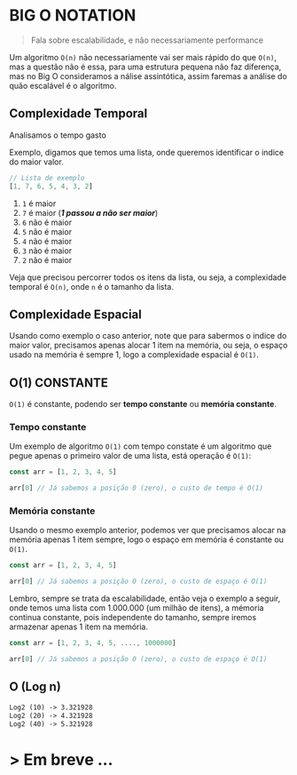 # BIG O NOTATION
> Fala sobre escalabilidade, e não necessariamente performance

Um algoritmo `O(n)` não necessariamente vai ser mais rápido do que `O(n)`, mas a questão não é essa, para uma estrutura pequena não faz diferença, mas no Big O consideramos a  nálise assintótica, assim faremas a análise
do quão escalável é o algoritmo.

## Complexidade Temporal

Analisamos o tempo gasto

Exemplo, digamos que temos uma lista, onde queremos identificar o indice do maior valor.

```javascript
// Lista de exemplo
[1, 7, 6, 5, 4, 3, 2]
```
1. `1` é maior
2. `7` é maior (***1 passou a não ser maior***)
3. `6` não é maior
4. `5` não é maior
5. `4` não é maior
6. `3` não é maior
7. `2` não é maior

Veja que precisou percorrer todos os itens da lista, ou seja, a complexidade temporal é `O(n)`, onde `n` é o tamanho da lista.


## Complexidade Espacial

Usando como exemplo o caso anterior, note que para sabermos o indice do maior valor, precisamos apenas alocar 1 item na memória, ou seja, o espaço usado na memória é sempre 1, logo a complexidade espacial é `O(1)`.


## O(1) CONSTANTE

`O(1)` é constante, podendo ser **tempo constante** ou **memória constante**.

### Tempo constante

Um exemplo de algoritmo `O(1)` com tempo constate é um algoritmo que pegue apenas o primeiro valor de uma lista, está operação é `O(1)`:

```javascript
const arr = [1, 2, 3, 4, 5]

arr[0] // Já sabemos a posição 0 (zero), o custo de tempo é O(1)
```

### Memória constante

Usando o mesmo exemplo anterior, podemos ver que precisamos alocar na memória apenas 1 item sempre, logo o espaço em memória é constante ou `O(1)`.

```javascript
const arr = [1, 2, 3, 4, 5]

arr[0] // Já sabemos a posição 0 (zero), o custo de espaço é O(1)
```

Lembro, sempre se trata da escalabilidade, então veja o exemplo a seguir, onde temos uma lista com 1.000.000 (um milhão de itens), a mémoria continua constante, pois independente do tamanho, sempre iremos armazenar apenas 1 item na memória.

```javascript
const arr = [1, 2, 3, 4, 5, ...., 1000000]

arr[0] // Já sabemos a posição 0 (zero), o custo de espaço é O(1)
```

## O (Log n)

```txt
Log2 (10) -> 3.321928
Log2 (20) -> 4.321928
Log2 (40) -> 5.321928
```

# > Em breve ...
